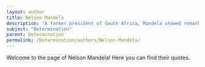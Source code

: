 ```yaml
---
layout: author
title: Nelson Mandela
description: "A former president of South Africa, Mandela showed remarkable determination in fighting against apartheid and promoting equality, enduring 27 years in prison for his beliefs."
subject: "Determination"
parent: Determination
permalink: /Determination/authors/Nelson-Mandela/
---
```


Welcome to the page of Nelson Mandela! Here you can find their quotes.
